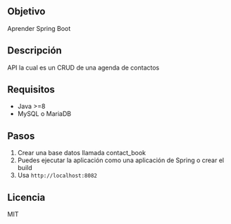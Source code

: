 ## Objetivo
Aprender Spring Boot

## Descripción
API la cual es un CRUD de una agenda de contactos


## Requisitos
- Java >=8
- MySQL o MariaDB

## Pasos
1. Crear una base datos llamada contact_book
2. Puedes ejecutar la aplicación como una aplicación de Spring o crear el build
3. Usa `http://localhost:8082`

## Licencia
MIT
